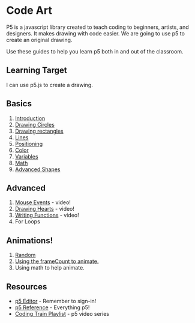 # Code Art

P5 is a javascript library created to teach coding to beginners, artists, and designers. It makes drawing with code easier. We are going to use p5 to create an original drawing.

Use these guides to help you learn p5 both in and out of the classroom.

## Learning Target
I can use p5.js to create a drawing.

## Basics 
1. [Introduction](./start.md)
1. [Drawing Circles](./circles.md) 
1. [Drawing rectangles](./rect.md)
1. [Lines](./line.md) 
1. [Positioning](./positioning.md)
1. [Color](./color.md)
1. [Variables](./variables.md)
1. [Math](./math.md) 
1. [Advanced Shapes](./shapes.md)

## Advanced
1. [Mouse Events](./mouse.md) - video!
1. [Drawing Hearts](./heart.md) - video!
1. [Writing Functions](./functions.md) - video!
1. For Loops

## Animations!
1. [Random](./random.md)
1. [Using the frameCount to animate.](./frameCount.md)
1. Using math to help animate.

## Resources
* [p5 Editor](https://editor.p5js.org/) - Remember to sign-in!
* [p5 Reference](https://p5js.org/reference/) - Everything p5!
* [Coding Train Playlist](https://www.youtube.com/watch?v=c3TeLi6Ns1E&list=PLRqwX-V7Uu6Zy51Q-x9tMWIv9cueOFTFA) - p5 video series


